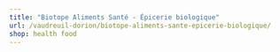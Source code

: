 ```yaml
---
title: "Biotope Aliments Santé - Épicerie biologique"
url: /vaudreuil-dorion/biotope-aliments-sante-epicerie-biologique/
shop: health food
---
```


